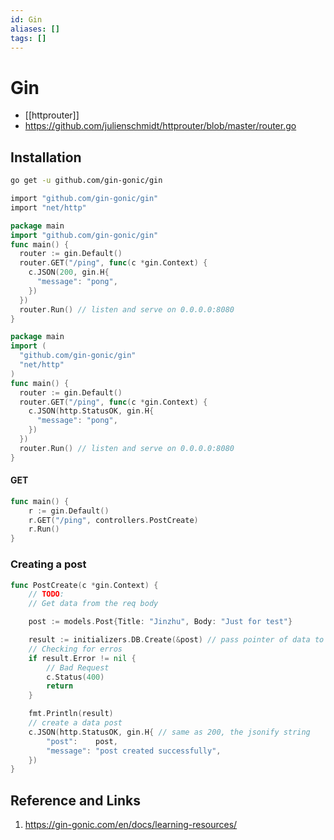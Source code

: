 ```yaml
---
id: Gin
aliases: []
tags: []
---
```

# Gin
- [[httprouter]]
- https://github.com/julienschmidt/httprouter/blob/master/router.go

## Installation

```bash
go get -u github.com/gin-gonic/gin
```
```bash
import "github.com/gin-gonic/gin"
import "net/http"
```

```go
package main
import "github.com/gin-gonic/gin"
func main() {
  router := gin.Default()
  router.GET("/ping", func(c *gin.Context) {
    c.JSON(200, gin.H{
      "message": "pong",
    })
  })
  router.Run() // listen and serve on 0.0.0.0:8080
}
```
```go
package main
import (
  "github.com/gin-gonic/gin"
  "net/http"
)
func main() {
  router := gin.Default()
  router.GET("/ping", func(c *gin.Context) {
    c.JSON(http.StatusOK, gin.H{
      "message": "pong",
    })
  })
  router.Run() // listen and serve on 0.0.0.0:8080
}
```
#### GET 
```go
func main() {
	r := gin.Default()
	r.GET("/ping", controllers.PostCreate)
	r.Run()
}
```

### Creating a post
```go
func PostCreate(c *gin.Context) {
	// TODO:
	// Get data from the req body

	post := models.Post{Title: "Jinzhu", Body: "Just for test"}

	result := initializers.DB.Create(&post) // pass pointer of data to Create
	// Checking for erros
	if result.Error != nil {
		// Bad Request
		c.Status(400)
		return
	}

	fmt.Println(result)
	// create a data post
	c.JSON(http.StatusOK, gin.H{ // same as 200, the jsonify string
		"post":    post,
		"message": "post created successfully",
	})
}
```
## Reference and Links
1. https://gin-gonic.com/en/docs/learning-resources/
